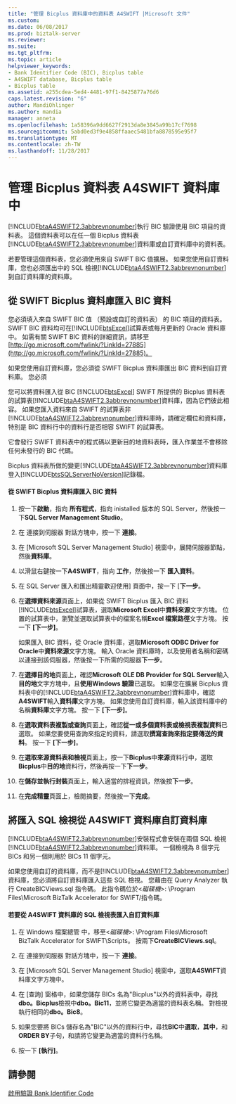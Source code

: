 ```yaml
---
title: "管理 Bicplus 資料庫中的資料表 A4SWIFT |Microsoft 文件"
ms.custom: 
ms.date: 06/08/2017
ms.prod: biztalk-server
ms.reviewer: 
ms.suite: 
ms.tgt_pltfrm: 
ms.topic: article
helpviewer_keywords:
- Bank Identifier Code (BIC), Bicplus table
- A4SWIFT database, Bicplus table
- Bicplus table
ms.assetid: a255cdea-5ed4-4481-97f1-8425877a76d6
caps.latest.revision: "6"
author: MandiOhlinger
ms.author: mandia
manager: anneta
ms.openlocfilehash: 1a58396a9dd6627f2913da8e3845a99b17cf7698
ms.sourcegitcommit: 5abd0ed3f9e4858ffaaec5481bfa8878595e95f7
ms.translationtype: MT
ms.contentlocale: zh-TW
ms.lasthandoff: 11/28/2017
---
```

# <a name="managing-the-bicplus-table-in-the-a4swift-database"></a>管理 Bicplus 資料表 A4SWIFT 資料庫中
[!INCLUDE[btaA4SWIFT2.3abbrevnonumber](../../includes/btaa4swift2-3abbrevnonumber-md.md)]執行 BIC 驗證使用 BIC 項目的資料表。 這個資料表可以在任一個 Bicplus 資料表[!INCLUDE[btaA4SWIFT2.3abbrevnonumber](../../includes/btaa4swift2-3abbrevnonumber-md.md)]資料庫或自訂資料庫中的資料表。  
  
 若要管理這個資料表，您必須使用來自 SWIFT BIC 值擴展。 如果您使用自訂資料庫，您也必須匯出中的 SQL 檢視[!INCLUDE[btaA4SWIFT2.3abbrevnonumber](../../includes/btaa4swift2-3abbrevnonumber-md.md)]到自訂資料庫的資料庫。  
  
## <a name="importing-bic-data-from-the-swift-bicplus-database"></a>從 SWIFT Bicplus 資料庫匯入 BIC 資料  
 您必須填入來自 SWIFT BIC 值 （預設或自訂的資料表） 的 BIC 項目的資料表。 SWIFT BIC 資料均可在[!INCLUDE[btsExcel](../../includes/btsexcel-md.md)]試算表或每月更新的 Oracle 資料庫中。 如需有關 SWIFT BIC 資料的詳細資訊，請移至[http://go.microsoft.com/fwlink/?LinkId=27885](http://go.microsoft.com/fwlink/?LinkId=27885)。  
  
 如果您使用自訂資料庫，您必須從 SWIFT Bicplus 資料庫匯出 BIC 資料到自訂資料庫。 您必須  
  
 您可以將資料匯入從 BIC [!INCLUDE[btsExcel](../../includes/btsexcel-md.md)] SWIFT 所提供的 Bicplus 資料表的試算表[!INCLUDE[btaA4SWIFT2.3abbrevnonumber](../../includes/btaa4swift2-3abbrevnonumber-md.md)]資料庫，因為它們彼此相容。 如果您匯入資料來自 SWIFT 的試算表非[!INCLUDE[btaA4SWIFT2.3abbrevnonumber](../../includes/btaa4swift2-3abbrevnonumber-md.md)]資料庫時，請確定欄位和資料庫，特別是 BIC 資料行中的資料行是否相容 SWIFT 的試算表。  
  
 它會發行 SWIFT 資料表中的程式碼以更新目的地資料表時，匯入作業並不會移除任何未發行的 BIC 代碼。  
  
 Bicplus 資料表所做的變更[!INCLUDE[btaA4SWIFT2.3abbrevnonumber](../../includes/btaa4swift2-3abbrevnonumber-md.md)]資料庫登入[!INCLUDE[btsSQLServerNoVersion](../../includes/btssqlservernoversion-md.md)]記錄檔。  
  
#### <a name="to-import-bic-data-from-the-swift-bicplus-database"></a>從 SWIFT Bicplus 資料庫匯入 BIC 資料  
  
1.  按一下**啟動**，指向 **所有程式**，指向 inistalled 版本的 SQL Server，然後按一下**SQL Server Management Studio**。  
  
2.  在 連接到伺服器 對話方塊中，按一下 **連接**。  
  
3.  在 [Microsoft SQL Server Management Studio] 視窗中，展開伺服器節點，然後**資料庫**。  
  
4.  以滑鼠右鍵按一下**A4SWIFT**，指向 **工作**，然後按一下 **匯入資料**。  
  
5.  在 SQL Server 匯入和匯出精靈歡迎使用] 頁面中，按一下 [**下一步**。  
  
6.  在**選擇資料來源**頁面上，如果從 SWIFT Bicplus 匯入 BIC 資料[!INCLUDE[btsExcel](../../includes/btsexcel-md.md)]試算表，選取**Microsoft Excel**中**資料來源**文字方塊。 位置的試算表中，瀏覽並選取試算表中的檔案名稱**Excel 檔案路徑**文字方塊。 按一下 **[下一步]**。  
  
     如果匯入 BIC 資料，從 Oracle 資料庫，選取**Microsoft ODBC Driver for Oracle**中**資料來源**文字方塊。 輸入 Oracle 資料庫時，以及使用者名稱和密碼以連接到該伺服器，然後按一下所需的伺服器**下一步**。  
  
7.  在**選擇目的地**頁面上，確認**Microsoft OLE DB Provider for SQL Server**輸入**目的地**文字方塊中，且**使用Windows 驗證**已選取。 如果您在擴展 Bicplus 資料表中的[!INCLUDE[btaA4SWIFT2.3abbrevnonumber](../../includes/btaa4swift2-3abbrevnonumber-md.md)]資料庫中，確認**A4SWIFT**輸入**資料庫**文字方塊。 如果您使用自訂資料庫，輸入該資料庫中的名稱**資料庫**文字方塊。 按一下 **[下一步]**。  
  
8.  在**選取資料表複製或查詢**頁面上，確認**從一或多個資料表或檢視表複製資料**已選取。 如果您要使用查詢來指定的資料，請選取**撰寫查詢來指定要傳送的資料**。 按一下 **[下一步]**。  
  
9. 在**選取來源資料表和檢視**頁面上，按一下**Bicplus**中**來源**資料行中，選取**Bicplus**中**目的地**資料行，然後再按一下**下一步**。  
  
10. 在**儲存並執行封裝**頁面上，輸入適當的排程資訊，然後按**下一步**。  
  
11. 在**完成精靈**頁面上，檢閱摘要，然後按一下**完成**。  
  
## <a name="importing-sql-views-from-the-a4swift-database-into-a-custom-database"></a>將匯入 SQL 檢視從 A4SWIFT 資料庫自訂資料庫  
 [!INCLUDE[btaA4SWIFT2.3abbrevnonumber](../../includes/btaa4swift2-3abbrevnonumber-md.md)]安裝程式會安裝在兩個 SQL 檢視[!INCLUDE[btaA4SWIFT2.3abbrevnonumber](../../includes/btaa4swift2-3abbrevnonumber-md.md)]資料庫。 一個檢視為 8 個字元 BICs 和另一個則用於 BICs 11 個字元。  
  
 如果您使用自訂的資料庫，而不是[!INCLUDE[btaA4SWIFT2.3abbrevnonumber](../../includes/btaa4swift2-3abbrevnonumber-md.md)]資料庫，您必須將自訂資料庫匯入這些 SQL 檢視。 您藉由在 Query Analyzer 執行 CreateBICViews.sql 指令碼。 此指令碼位於\<*磁碟機*\>: \Program Files\Microsoft BizTalk Accelerator for SWIFT/指令碼。  
  
#### <a name="to-import-sql-views-from-the-a4swift-database-into-a-custom-database"></a>若要從 A4SWIFT 資料庫的 SQL 檢視表匯入自訂資料庫  
  
1.  在 Windows 檔案總管 中，移至\<*磁碟機*\>: \Program Files\Microsoft BizTalk Accelerator for SWIFT\Scripts。 按兩下**CreateBICViews.sql**。  
  
2.  在 連接到伺服器 對話方塊中，按一下 **連接**。  
  
3.  在 [Microsoft SQL Server Management Studio] 視窗中，選取**A4SWIFT**資料庫文字方塊中。  
  
4.  在 [查詢] 窗格中，如果您儲存 BICs 名為"Bicplus"以外的資料表中，尋找**dbo。Bicplus**檢視中**dbo。Bic11**，並將它變更為適當的資料表名稱。 對檢視執行相同的**dbo。Bic8**。  
  
5.  如果您要將 BICs 儲存名為"BIC"以外的資料行中，尋找**BIC**中**選取**，**其中**，和**ORDER BY**子句，和請將它變更為適當的資料行名稱。  
  
6.  按一下 **[執行]**。  
  
## <a name="see-also"></a>請參閱  
 [啟用驗證 Bank Identifier Code](../../adapters-and-accelerators/accelerator-swift/enabling-validation-of-bank-identifier-codes.md)